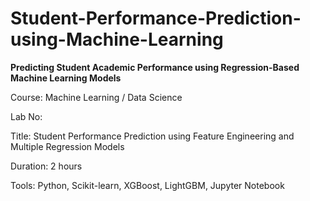 # Student-Performance-Prediction-using-Machine-Learning
**Predicting Student Academic Performance using Regression-Based Machine Learning Models**

Course: Machine Learning / Data Science

Lab No: 

Title: Student Performance Prediction using Feature Engineering and Multiple Regression Models

Duration: 2 hours

Tools: Python, Scikit-learn, XGBoost, LightGBM, Jupyter Notebook

